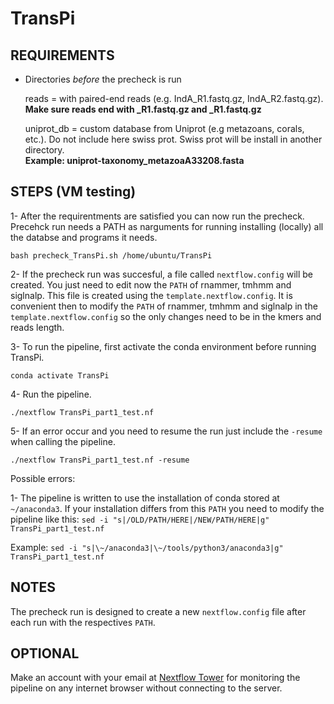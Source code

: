 # TransPi

## REQUIREMENTS   
- Directories *before* the precheck is run  

  reads = with paired-end reads (e.g. IndA_R1.fastq.gz, IndA_R2.fastq.gz).    
  		**Make sure reads end with _R1.fastq.gz and _R1.fastq.gz**  
          
  uniprot_db = custom database from Uniprot (e.g metazoans, corals, etc.). Do not include here swiss prot. Swiss prot will be         install in another directory.  
		**Example: uniprot-taxonomy_metazoaA33208.fasta**   


## STEPS (VM testing)   
1- After the requirentments are satisfied you can now run the precheck. Precehck run needs a PATH as narguments for running installing (locally) all the databse and programs it needs.  

```bash precheck_TransPi.sh /home/ubuntu/TransPi```  

2- If the precheck run was succesful, a file called `nextflow.config` will be created. You just need to edit now the `PATH` of rnammer, tmhmm and siglnalp. This file is created using the `template.nextflow.config`. It is convenient then to modify the `PATH` of rnammer, tmhmm and siglnalp in the `template.nextflow.config` so the only changes need to be in the kmers and reads length.   

3- To run the pipeline, first activate the conda environment before running TransPi.

```conda activate TransPi```  

4- Run the pipeline.   

```./nextflow TransPi_part1_test.nf```

5- If an error occur and you need to resume the run just include the `-resume` when calling the pipeline.  

```./nextflow TransPi_part1_test.nf -resume```  

Possible errors:  

1- The pipeline is written to use the installation of conda stored at `~/anaconda3`. If your installation differs from this `PATH` you need to modify the pipeline like this: `sed -i "s|/OLD/PATH/HERE|/NEW/PATH/HERE|g" TransPi_part1_test.nf`    

Example: 
```sed -i "s|\~/anaconda3|\~/tools/python3/anaconda3|g" TransPi_part1_test.nf```  
  

## NOTES
The precheck run is designed to create a new `nextflow.config` file after each run with the respectives `PATH`.   


## OPTIONAL   
Make an account with your email at [Nextflow Tower](https://tower.nf/login) for monitoring the pipeline on any internet browser without connecting to the server.  
